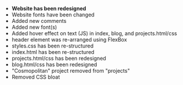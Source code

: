 - **Website has been redesigned**
- Website fonts have been changed
- Added new comments
- Added new font(s)
- Added hover effect on text (JS) in index, blog, and projects.html/css
- header element was re-arranged using FlexBox 
- styles.css has been re-structured
- index.html has been re-structured
- projects.html/css has been redesigned
- blog.html/css has been redesigned
- "Cosmopolitan" project removed from "projects"
- Removed CSS bloat